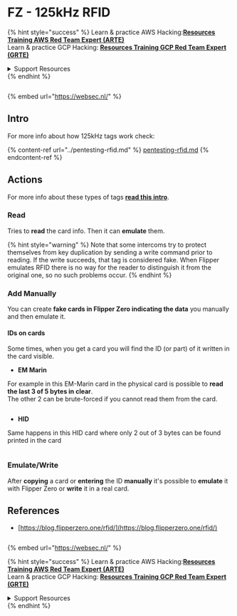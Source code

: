 # FZ - 125kHz RFID

{% hint style="success" %}
Learn & practice AWS Hacking:<img src="/.gitbook/assets/arte.png" alt="" data-size="line">[**Resources Training AWS Red Team Expert (ARTE)**](https://training.khulnasoft.com/courses/arte)<img src="/.gitbook/assets/arte.png" alt="" data-size="line">\
Learn & practice GCP Hacking: <img src="/.gitbook/assets/grte.png" alt="" data-size="line">[**Resources Training GCP Red Team Expert (GRTE)**<img src="/.gitbook/assets/grte.png" alt="" data-size="line">](https://training.khulnasoft.com/courses/grte)

<details>

<summary>Support Resources</summary>

* Check the [**subscription plans**](https://patreon.com/khulnasoft)!
* **Join the** 💬 [**Discord group**](https://discord.gg/hRep4RUj7f) or the [**telegram group**](https://t.me/peass) or **follow** us on **Twitter** 🐦 [**@resources\_live**](https://twitter.com/khulnasoft\_live)**.**
* **Share hacking tricks by submitting PRs to the** [**Resources**](https://github.com/khulnasoft/resources) and [**Resources Cloud**](https://github.com/khulnasoft/resources-cloud) github repos.

</details>
{% endhint %}

<figure><img src="https://pentest.eu/RENDER_WebSec_10fps_21sec_9MB_29042024.gif" alt=""><figcaption></figcaption></figure>

{% embed url="https://websec.nl/" %}

## Intro

For more info about how 125kHz tags work check:

{% content-ref url="../pentesting-rfid.md" %}
[pentesting-rfid.md](../pentesting-rfid.md)
{% endcontent-ref %}

## Actions

For more info about these types of tags [**read this intro**](../pentesting-rfid.md#low-frequency-rfid-tags-125khz).

### Read

Tries to **read** the card info. Then it can **emulate** them.

{% hint style="warning" %}
Note that some intercoms try to protect themselves from key duplication by sending a write command prior to reading. If the write succeeds, that tag is considered fake. When Flipper emulates RFID there is no way for the reader to distinguish it from the original one, so no such problems occur.
{% endhint %}

### Add Manually

You can create **fake cards in Flipper Zero indicating the data** you manually and then emulate it.

#### IDs on cards

Some times, when you get a card you will find the ID (or part) of it written in the card visible.

* **EM Marin**

For example in this EM-Marin card in the physical card is possible to **read the last 3 of 5 bytes in clear**.\
The other 2 can be brute-forced if you cannot read them from the card.

<figure><img src="../../../.gitbook/assets/image (104).png" alt=""><figcaption></figcaption></figure>

* **HID**

Same happens in this HID card where only 2 out of 3 bytes can be found printed in the card

<figure><img src="../../../.gitbook/assets/image (1014).png" alt=""><figcaption></figcaption></figure>

### Emulate/Write

After **copying** a card or **entering** the ID **manually** it's possible to **emulate** it with Flipper Zero or **write** it in a real card.

## References

* [https://blog.flipperzero.one/rfid/](https://blog.flipperzero.one/rfid/)

<figure><img src="https://pentest.eu/RENDER_WebSec_10fps_21sec_9MB_29042024.gif" alt=""><figcaption></figcaption></figure>

{% embed url="https://websec.nl/" %}

{% hint style="success" %}
Learn & practice AWS Hacking:<img src="/.gitbook/assets/arte.png" alt="" data-size="line">[**Resources Training AWS Red Team Expert (ARTE)**](https://training.khulnasoft.com/courses/arte)<img src="/.gitbook/assets/arte.png" alt="" data-size="line">\
Learn & practice GCP Hacking: <img src="/.gitbook/assets/grte.png" alt="" data-size="line">[**Resources Training GCP Red Team Expert (GRTE)**<img src="/.gitbook/assets/grte.png" alt="" data-size="line">](https://training.khulnasoft.com/courses/grte)

<details>

<summary>Support Resources</summary>

* Check the [**subscription plans**](https://patreon.com/khulnasoft)!
* **Join the** 💬 [**Discord group**](https://discord.gg/hRep4RUj7f) or the [**telegram group**](https://t.me/peass) or **follow** us on **Twitter** 🐦 [**@resources\_live**](https://twitter.com/khulnasoft\_live)**.**
* **Share hacking tricks by submitting PRs to the** [**Resources**](https://github.com/khulnasoft/resources) and [**Resources Cloud**](https://github.com/khulnasoft/resources-cloud) github repos.

</details>
{% endhint %}

